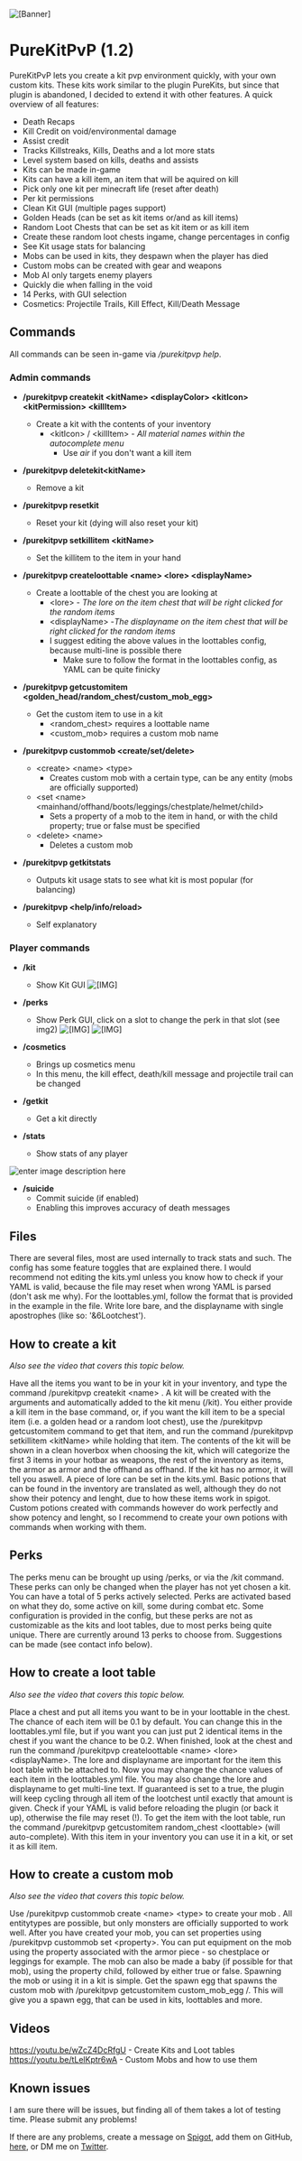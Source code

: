 
![\[Banner\]](https://i.imgur.com/tl2TQuw.png)
# PureKitPvP (1.2)

PureKitPvP lets you create a kit pvp environment quickly, with your own custom kits. These kits work similar to the plugin PureKits, but since that plugin is abandoned, I decided to extend it with other features. A quick overview of all features:
- Death Recaps
- Kill Credit on void/environmental damage
- Assist credit
- Tracks Killstreaks, Kills, Deaths and a lot more stats
- Level system based on kills, deaths and assists
- Kits can be made in-game
- Kits can have a kill item, an item that will be aquired on kill
- Pick only one kit per minecraft life (reset after death)
- Per kit permissions
- Clean Kit GUI (multiple pages support)
- Golden Heads (can be set as kit items or/and as kill items)
- Random Loot Chests that can be set as kit item or as kill item
- Create these random loot chests ingame, change percentages in config
- See Kit usage stats for balancing
- Mobs can be used in kits, they despawn when the player has died
- Custom mobs can be created with gear and weapons
- Mob AI only targets enemy players
- Quickly die when falling in the void
- 14 Perks, with GUI selection
- Cosmetics: Projectile Trails, Kill Effect, Kill/Death Message

## Commands
All commands can be seen in-game via _/purekitpvp help_.

### Admin commands
* **/purekitpvp createkit \<kitName> \<displayColor> \<kitIcon> \<kitPermission> \<killItem>** 
	* Create a kit with the contents of your inventory
		* \<kitIcon> / \<killItem> - _All material names within the autocomplete menu_
			* Use _air_ if you don't want a kill item  
		
* **/purekitpvp deletekit\<kitName>** 
	*  Remove a kit 

* **/purekitpvp resetkit** 
	* Reset your kit (dying will also reset your kit)

* **/purekitpvp setkillitem \<kitName>** 
	* Set the killitem to the item in your hand

* **/purekitpvp createloottable \<name> \<lore> \<displayName>** 
	* Create a loottable of the chest you are looking at
		* \<lore> - _The lore on the item chest that will be right clicked for the random items_
		* \<displayName> -_The displayname on the item chest that will be right clicked for the random items_
		* I suggest editing the above values in the loottables config, because multi-line is possible there
			* Make sure to follow the format in the loottables config, as YAML can be quite finicky 

* **/purekitpvp getcustomitem \<golden_head/random_chest/custom_mob_egg>** 
	* Get the custom item to use in a kit
		* \<random_chest> requires a loottable name
		* \<custom_mob> requires a custom mob name

* **/purekitpvp custommob \<create/set/delete>**
	* \<create> \<name> \<type>
		* Creates custom mob with a certain type, can be any entity (mobs are officially supported)
	* \<set \<name> \<mainhand/offhand/boots/leggings/chestplate/helmet/child> 
		* Sets a property of a mob to the item in hand, or with the child property; true or false must be specified
	* \<delete> \<name>
		* Deletes a custom mob

* **/purekitpvp getkitstats** 
	* Outputs kit usage stats to see what kit is most popular (for balancing)

* **/purekitpvp \<help/info/reload>** 
	* Self explanatory

### Player commands
* **/kit** 
	* Show Kit GUI
![\[IMG\]](https://i.imgur.com/JLFvel3.png)
* **/perks** 
	* Show Perk GUI, click on a slot to change the perk in that slot (see img2)
![\[IMG\]](https://i.imgur.com/Yau99d1.png)
![\[IMG\]](https://i.imgur.com/DB81qVL.png)
* **/cosmetics**
	* Brings up cosmetics menu
	* In this menu, the kill effect, death/kill message and projectile trail can be changed

* **/getkit <kitName>** 
	* Get a kit directly

* **/stats <player>** 
	* Show stats of any player

![enter image description here](https://i.imgur.com/ATOzlVD.png)

* **/suicide** 
	* Commit suicide (if enabled)
	* Enabling this improves accuracy of death messages 

## Files
There are several files, most are used internally to track stats and such. The config has some feature toggles that are explained there. 
I would recommend not editing the kits.yml unless you know how to check if your YAML is valid, because the file may reset when wrong YAML is parsed (don't ask me why).
For the loottables.yml, follow the format that is provided in the example in the file. Write lore bare, and the displayname with single apostrophes (like so: '&6Lootchest'). 

## How to create a kit
*Also see the video that covers this topic below.*

Have all the items you want to be in your kit in your inventory, and type the command /purekitpvp createkit \<name> . A kit will be created with the arguments and automatically added to the kit menu (/kit). You either provide a kill item in the base command, or, if you want the kill item to be a special item (i.e. a golden head or a random loot chest), use the /purekitpvp getcustomitem command to get that item, and run the command /purekitpvp setkillitem \<kitName> while holding that item.
The contents of the kit will be shown in a clean hoverbox when choosing the kit, which will categorize the first 3 items in your hotbar as weapons, the rest of the inventory as items, the armor as armor and the offhand as offhand. If the kit has no armor, it will tell you aswell. A piece of lore can be set in the kits.yml. 
Basic potions that can be found in the inventory are translated as well, although they do not show their potency and lenght, due to how these items work in spigot. Custom potions created with commands however do work perfectly and show potency and lenght, so I recommend to create your own potions with commands when working with them.

## Perks
The perks menu can be brought up using /perks, or via the /kit command. These perks can only be changed when the player has not yet chosen a kit. You can have a total of 5 perks actively selected. Perks are activated based on what they do, some active on kill, some during combat etc. Some configuration is provided in the config, but these perks are not as customizable as the kits and loot tables, due to most perks being quite unique.
There are currently around 13 perks to choose from. Suggestions can be made (see contact info below).

## How to create a loot table
*Also see the video that covers this topic below.*

Place a chest and put all items you want to be in your loottable in the chest. The chance of each item will be 0.1 by default. You can change this in the loottables.yml file, but if you want you can just put 2 identical items in the chest if you want the chance to be 0.2. When finished, look at the chest and run the command /purekitpvp createloottable \<name> \<lore> \<displayName>. The lore and displayname are important for the item this loot table with be attached to. Now you may change the chance values of each item in the loottables.yml file. You may also change the lore and displayname to get multi-line text. If guaranteed is set to a true, the plugin will keep cycling through all item of the lootchest until exactly that amount is given. Check if your YAML is valid before reloading the plugin (or back it up), otherwise the file may reset (!). To get the item with the loot table, run the command /purekitpvp getcustomitem random_chest \<loottable> (will auto-complete). With this item in your inventory you can use it in a kit, or set it as kill item.

## How to create a custom mob
*Also see the video that covers this topic below.*

Use /purekitpvp custommob create \<name> \<type> to create your mob . All entitytypes are possible, but only monsters are officially supported to work well. After you have created your mob, you can set properties using /purekitpvp custommob set \<property>. You can put equipment on the mob using the property associated with the armor piece - so chestplace or leggings for example. The mob can also be made a baby (if possible for that mob), using the property child, followed by either true or false. Spawning the mob or using it in a kit is simple. Get the spawn egg that spawns the custom mob with /purekitpvp getcustomitem custom_mob_egg /<name>. This will give you a spawn egg, that can be used in kits, loottables and more.

## Videos
https://youtu.be/wZcZ4DcRfgU - Create Kits and Loot tables
https://youtu.be/tLelKptr6wA - Custom Mobs and how to use them

## Known issues
I am sure there will be issues, but finding all of them takes a lot of testing time. Please submit any problems!

If there are any problems, create a message on [Spigot](https://bit.ly/PureKitPvPSpigotMC), add them on GitHub, [here](https://github.com/LifelessNerd/PureKitPvP), or DM me on [Twitter](https://twitter.com/nerdlifeless).

